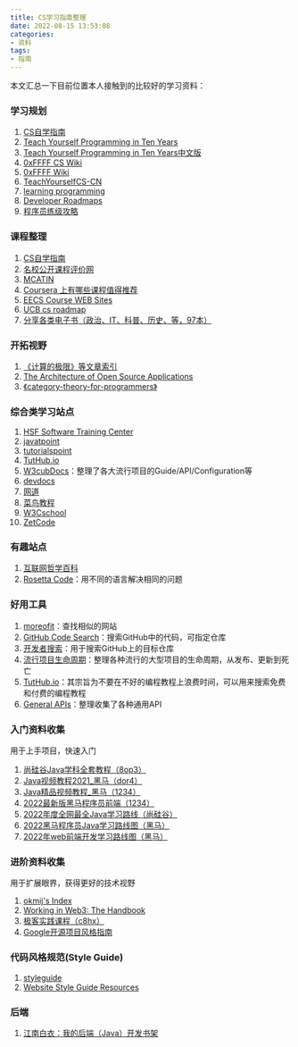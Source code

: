 ```yaml
---
title: CS学习指南整理
date: 2022-08-15 13:53:08
categories:
- 资料
tags:
- 指南
---
```


本文汇总一下目前位置本人接触到的比较好的学习资料：
<!--more-->

### 学习规划
1. [CS自学指南](https://csdiy.wiki/)
2. [Teach Yourself Programming in Ten Years](http://norvig.com/21-days.html)
3. [Teach Yourself Programming in Ten Years中文版](https://zhuanlan.zhihu.com/p/30742986)
4. [0xFFFF CS Wiki](https://www.yuque.com/0xffff.one/cs-learning)
5. [0xFFFF Wiki](https://wiki.0xffff.one/)
6. [TeachYourselfCS-CN](https://github.com/izackwu/TeachYourselfCS-CN/blob/master/TeachYourselfCS-CN.md)
7. [learning programming](https://www.reddit.com/r/learnprogramming/wiki/faq/)
8. [Developer Roadmaps](https://roadmap.sh/)
9. [程序员练级攻略](https://time.geekbang.org/column/article/8216?code=%20HH8ceM6XIVutB%2F1Oj496tkAnq4o7HBjSZf%20t0Wy4qM%3D)
### 课程整理
1. [CS自学指南](https://csdiy.wiki/)
2. [名校公开课程评价网](https://conanhujinming.github.io/comments-for-awesome-courses/index.html)
3. [MCATIN](https://www.mcatin.com/index)
4. [Coursera 上有哪些课程值得推荐](https://www.zhihu.com/question/22436320/answer/32477238)
5. [EECS Course WEB Sites](https://inst.eecs.berkeley.edu/classes-eecs.html)
6. [UCB cs roadmap](https://hkn.eecs.berkeley.edu/courseguides)
7. [分享各类电子书（政治、IT、科普、历史、等，97本）](https://program-think.blogspot.com/2021/05/share-books.html)

### 开拓视野
1. [《计算的极限》等文章索引](https://fwjmath.wordpress.com/recommended-list/)
2. [The Architecture of Open Source Applications](https://aosabook.org/en/index.html)
3. [《category-theory-for-programmers》](https://bartoszmilewski.com/2014/10/28/category-theory-for-programmers-the-preface/)

### 综合类学习站点
1. [HSF Software Training Center](https://hepsoftwarefoundation.org/training/curriculum.html)
2. [javatpoint](https://www.javatpoint.com/)
3. [tutorialspoint](https://www.tutorialspoint.com/index.htm)
4. [TutHub.io](https://www.tuthub.io/)
5. [W3cubDocs](https://docs.w3cub.com/vite/)：整理了各大流行项目的Guide/API/Configuration等
6. [devdocs](https://devdocs.io/)
7. [网道](https://wangdoc.com/)
8. [菜鸟教程](https://www.runoob.com/)
9. [W3Cschool](https://www.w3cschool.cn/)
10. [ZetCode](https://zetcode.com/all/)
### 有趣站点
1. [互联网哲学百科](https://iep.utm.edu/)
2. [Rosetta Code](https://rosettacode.org/wiki/Rosetta_Code)：用不同的语言解决相同的问题

### 好用工具
1. [moreofit](http://www.moreofit.com/)：查找相似的网站
2. [GitHub Code Search](https://cs.github.com/?scopeName=All+repos&scope=&q=)：搜索GitHub中的代码，可指定仓库
3. [开发者搜索](https://kaifa.baidu.com/)：用于搜索GitHub上的目标仓库
4. [流行项目生命周期](https://endoflife.date/)：整理各种流行的大型项目的生命周期，从发布、更新到死亡
5.  [TutHub.io](https://www.tuthub.io/)：其宗旨为不要在不好的编程教程上浪费时间，可以用来搜索免费和付费的编程教程
6. [General APIs](https://m3o.com/explore)：整理收集了各种通用API


### 入门资料收集
用于上手项目，快速入门
1. [尚硅谷Java学科全套教程（8op3）](https://pan.baidu.com/share/init?surl=Kg7UUpO3wwALX6x28cWA7A#list/path=%2F%E5%B0%9A%E7%A1%85%E8%B0%B7Java%E5%AD%A6%E7%A7%91%E5%85%A8%E5%A5%97%E6%95%99%E7%A8%8B%EF%BC%88%E6%80%BB207.77GB%EF%BC%89)
2. [Java视频教程2021_黑马（dor4）](https://pan.baidu.com/share/init?surl=LxIxcHDO7SYB96SE-GZfuQ#list/path=%2Fsharelink3232509500-994016065012907%2Fjava%E8%A7%86%E9%A2%91%E6%95%99%E7%A8%8B2021&parentPath=%2Fsharelink3232509500-994016065012907)
3. [Java精品视频教程_黑马（1234）](https://pan.baidu.com/share/init?surl=oPdzQ7vO2bivTYtttD1jfw#list/path=%2F&parentPath=%2Fsharelink3232509500-1002206530988551)
4. [2022最新版黑马程序员前端（1234）](https://pan.baidu.com/share/init?surl=5yVOafBdEz3VU6hvYCOsYA#list/path=%2Fsharelink3232509500-464559482111384%2F2022%E6%9C%80%E6%96%B0%E7%89%88%E9%BB%91%E9%A9%AC%E7%A8%8B%E5%BA%8F%E5%91%98%E5%89%8D%E7%AB%AF%E5%AD%A6%E4%B9%A0%E8%B7%AF%E7%BA%BF%E5%9B%BE&parentPath=%2Fsharelink3232509500-464559482111384)
5. [2022年度全网最全Java学习路线（尚硅谷）](https://www.bilibili.com/read/cv5216534?spm_id_from=333.999.0.0)
6. [2022黑马程序员Java学习路线图（黑马）](https://www.bilibili.com/read/cv9965357?from=articleDetail)
7. [2022年web前端开发学习路线图（黑马）](https://www.bilibili.com/read/cv10431130)


### 进阶资料收集
用于扩展眼界，获得更好的技术视野
1. [okmij's Index](https://okmij.org/ftp/)
2. [Working in Web3: The Handbook](https://www.smsunarto.com/web3)
3. [极客实践课程（c8hx）](https://cloud.189.cn/web/share?code=yIbuMnUFjmYz)
4. [Google开源项目风格指南](https://zh-google-styleguide.readthedocs.io/en/latest/)

### 代码风格规范(Style Guide)
1. [styleguide](https://github.com/google/styleguide)
2. [Website Style Guide Resources](http://styleguides.io/)

### 后端
1. [江南白衣：我的后端（Java）开发书架](https://www.cnblogs.com/ityouknow/articles/5471930.html)
